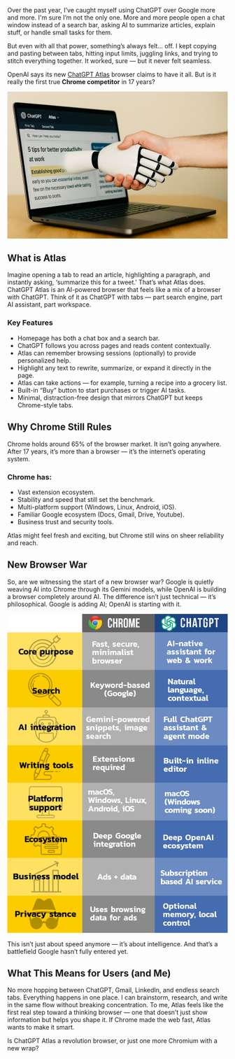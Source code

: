 Over the past year, I’ve caught myself using ChatGPT over Google more and more. I'm sure I’m not the only one. More and more people open a chat window instead of a search bar, asking AI to summarize articles, explain stuff, or handle small tasks for them.

But even with all that power, something’s always felt… off. I kept copying and pasting between tabs, hitting input limits, juggling links, and trying to stitch everything together. It worked, sure — but it never felt seamless.

OpenAI says its new [ChatGPT Atlas](https://chatgpt.com/atlas/) browser claims to have it all. But is it really the first true **Chrome competitor** in 17 years?

![ai_shake_hands](/media/ai_shake_hands.png)

## What is Atlas
Imagine opening a tab to read an article, highlighting a paragraph, and instantly asking, ‘summarize this for a tweet.’ That’s what Atlas does. ChatGPT Atlas is an AI-powered browser that feels like a mix of a browser with ChatGPT. Think of it as ChatGPT with tabs — part search engine, part AI assistant, part workspace.

### Key Features
- Homepage has both a chat box and a search bar.
- ChatGPT follows you across pages and reads content contextually.
- Atlas can remember browsing sessions (optionally) to provide personalized help.
- Highlight any text to rewrite, summarize, or expand it directly in the page.
- Atlas can take actions — for example, turning a recipe into a grocery list.
- Built-in “Buy” button to start purchases or trigger AI tasks.
- Minimal, distraction-free design that mirrors ChatGPT but keeps Chrome-style tabs.

## Why Chrome Still Rules
Chrome holds around 65% of the browser market. It isn’t going anywhere. After 17 years, it’s more than a browser — it’s the internet’s operating system.

### Chrome has:
- Vast extension ecosystem.
- Stability and speed that still set the benchmark.
- Multi-platform support (Windows, Linux, Android, iOS).
- Familiar Google ecosystem (Docs, Gmail, Drive, Youtube).
- Business trust and security tools.

Atlas might feel fresh and exciting, but Chrome still wins on sheer reliability and reach.

## New Browser War
So, are we witnessing the start of a new browser war? Google is quietly weaving AI into Chrome through its Gemini models, while OpenAI is building a browser completely around AI. The difference isn’t just technical — it’s philosophical. Google is adding AI; OpenAI is starting with it.

![infographic_atlas_vs_chrome](/media/infographic_atlas_vs_chrome.png)

This isn’t just about speed anymore — it’s about intelligence. And that’s a battlefield Google hasn’t fully entered yet.

## What This Means for Users (and Me)
No more hopping between ChatGPT, Gmail, LinkedIn, and endless search tabs. Everything happens in one place. I can brainstorm, research, and write in the same flow without breaking concentration. To me, Atlas feels like the first real step toward a thinking browser — one that doesn’t just show information but helps you shape it. If Chrome made the web fast, Atlas wants to make it smart.

Is ChatGPT Atlas a revolution browser, or just one more Chromium with a new wrap?